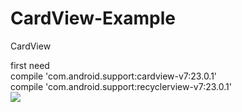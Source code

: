 # CardView-Example
CardView

first need  
    compile 'com.android.support:cardview-v7:23.0.1'  
    compile 'com.android.support:recyclerview-v7:23.0.1'  
    ![](https://github.com/silence5105/CardView-Example/blob/master/photo/compile.jpg)
